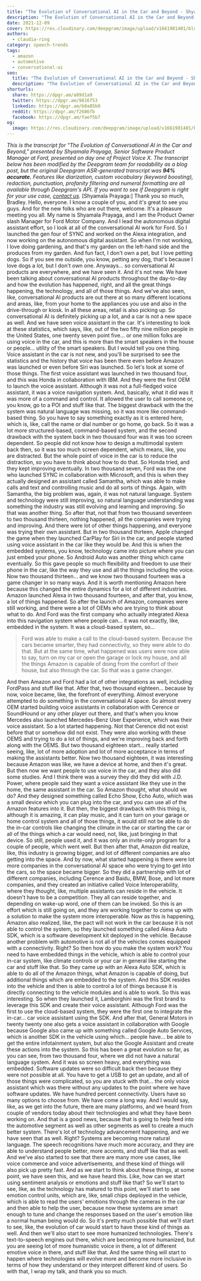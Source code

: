 ```yaml
---
title: "The Evolution of Conversational AI in the Car and Beyond - Shyamala Prayaga, Sr Software Product Manager, Ford - Project Voice X"
description: "The Evolution of Conversational AI in the Car and Beyond, presented by Shayamala Prayaga of Ford, presented on day one of Project Voice X. "
date: 2021-12-09
cover: https://res.cloudinary.com/deepgram/image/upload/v1661981401/blog/the-evolution-of-conversational-ai-in-the-car-and-beyond-shyamala-prayaga-sr-software-product-manager-ford-project-voice-x/proj-voice-x-session-shyamala-prayaga-blog-thumb-5.png
authors:
  - claudia-ring
category: speech-trends
tags:
  - amazon
  - automotive
  - conversational-ai
seo:
  title: "The Evolution of Conversational AI in the Car and Beyond - Shyamala Prayaga, Sr Software Product Manager, Ford - Project Voice X"
  description: "The Evolution of Conversational AI in the Car and Beyond, presented by Shayamala Prayaga of Ford, presented on day one of Project Voice X. "
shorturls:
  share: https://dpgr.am/a89d1a9
  twitter: https://dpgr.am/9816f53
  linkedin: https://dpgr.am/b0a85b0
  reddit: https://dpgr.am/f2686fb
  facebook: https://dpgr.am/faef5b7
og:
  image: https://res.cloudinary.com/deepgram/image/upload/v1661981401/blog/the-evolution-of-conversational-ai-in-the-car-and-beyond-shyamala-prayaga-sr-software-product-manager-ford-project-voice-x/proj-voice-x-session-shyamala-prayaga-blog-thumb-5.png
---
```


_This is the transcript for "The Evolution of Conversational AI in the Car and Beyond," presented by Shyamala Prayaga, Senior Software Product Manager at Ford, presented on day one of Project Voice X._ _The transcript below has been modified by the Deepgram team for readability as a blog post, but the original Deepgram ASR-generated transcript was **94% accurate.**  Features like diarization, custom vocabulary (keyword boosting), redaction, punctuation, profanity filtering and numeral formatting are all available through Deepgram's API.  If you want to see if Deepgram is right for your use case, [contact us](https://deepgram.com/contact-us/)._ [Shyamala Prayaga:] Thank you so much, Bradley. Hello, everyone. I know a couple of you, and it's great to see you guys. And for the new folks who are out there, welcome. It's a pleasure meeting you all. My name is Shyamala Prayaga, and I am the Product Owner slash Manager for Ford Motor Company. And I lead the autonomous digital assistant effort, so I look at all of the conversational AI work for Ford. So I launched the gen four of SYNC and worked on the Alexa integration, and now working on the autonomous digital assistant. So when I'm not working, I love doing gardening, and that's my garden on the left-hand side and the produces from my garden. And fun fact, I don't own a pet, but I love petting dogs. So if you see me outside, you know, petting any dog, that's because I love dogs a lot, but I don't own one. Anyways... so conversational AI products are everywhere, and we have seen it. And it's not new. We have been talking about conversational AI products throughout the day-to-day and how the evolution has happened, right, and all the great things happening, the technology, and all of those things. And we've also seen, like, conversational AI products are out there at so many different locations and areas, like, from your home to the appliances you use and also in the drive-through or kiosk. In all these areas, retail is also picking up. So conversational AI is definitely picking up a lot, and a car is not a new space as well. And we have seen voice assistant in the car. It's interesting to look at these statistics, which says, like, out of the two fifty nine million people in the United States, one twenty seven point five... or one million folks are using voice in the car, and this is more than the smart speakers in the house or people... utility of the smart speakers. But I would tell you one thing. Voice assistant in the car is not new, and you'll be surprised to see the statistics and the history that voice has been there even before Amazon was launched or even before Siri was launched. So let's look at some of those things. The first voice assistant was launched in two thousand four, and this was Honda in collaboration with IBM. And they were the first OEM to launch the voice assistant. Although it was not a full-fledged voice assistant, it was a voice navigation system. And, basically, what it did was it was more of a command and control. It allowed the user to call someone or, you know, go to a POI and stuff like that. The biggest drawback with the the system was natural language was missing, so it was more like command-based thing. So you have to say something exactly as it is entered here, which is, like, call the name or dial number or go home, go back. So it was a lot more structured-based, command-based system, and the second drawback with the system back in two thousand four was it was too screen dependent. So people did not know how to design a multimodal system back then, so it was too much screen dependent, which means, like, you are distracted. But the whole point of voice in the car is to reduce the distraction, so you have to think about how to do that. So Honda tried, and they kept improving eventually. In two thousand seven, Ford was the one who launched SYNC in collaboration with Microsoft, and this is when they actually designed an assistant called Samantha, which was able to make calls and text and controlling music and do all sorts of things. Again, with Samantha, the big problem was, again, it was not natural language. System and technology were still improving, so natural language understanding was something the industry was still evolving and learning and improving. So that was another thing. So after that, not that from two thousand seventeen to two thousand thirteen, nothing happened, all the companies were trying and improving. And there were lot of other things happening, and everyone was trying their own assistant. But in two thousand thirteen, Apple changed the game when they launched CarPlay for Siri in the car, and people started using voice assistant in the car like they would be. And this is when the embedded systems, you know, technology came into picture where you can just embed your phone. So Android Auto was another thing which came eventually. So this gave people so much flexibility and freedom to use their phone in the car, like the way they use and all the things including the voice. Now two thousand thirteen... and we know two thousand fourteen was a game changer in so many ways. And it is worth mentioning Amazon here because this changed the entire dynamics for a lot of different industries. Amazon launched Alexa in two thousand fourteen, and after that, you know, a lot of things happened. So after the launch of Amazon, companies were still working, and there were a lot of OEMs who are trying to think about what to do. And Ford was the first company who actually integrated Alexa into this navigation system where people can... it was not exactly, like, embedded in the system. It was a cloud-based system, so...

> Ford was able to make a call to the cloud-based system. Because the cars became smarter, they had connectivity, so they were able to do that. But at the same time, what happened was users were now able to say, turn on my car or open the garage or lock my house, and all the things Amazon is capable of doing from the comfort of their house, but also through the car. So that was a game changer.

And then Amazon and Ford had a lot of other integrations as well, including FordPass and stuff like that. After that, two thousand eighteen... because by now, voice became, like, the forefront of everything. Almost everyone attempted to do something in the conversational AI space. So almost every OEM started building voice assistants in collaboration with Cerence or SoundHound or any other player out there, and that's when you know Mercedes also launched Mercedes-Benz User Experience, which was their voice assistant. So a lot started happening. Not that Cerence did not exist before that or somehow did not exist. They were also working with these OEMS and trying to do a lot of things, and we're improving back and forth along with the OEMS. But two thousand eighteen start... really started seeing, like, lot of more adoption and lot of more acceptance in terms of making the assistants better. Now two thousand eighteen, it was interesting because Amazon was like, we have a device at home, and then it's great. But then now we want people to use voice in the car, and they also did some studies. And I think there was a survey they did they did with J.D. Power, where people said they want a voice assistant like they use in the home, the same assistant in the car. So Amazon thought, what should we do? And they designed something called Echo Show, Echo Auto, which was a small device which you can plug into the car, and you can use all of the Amazon features into it. But then, the biggest drawback with this thing is, although it is amazing, it can play music, and it can turn on your garage or home control system and all of those things, it would still not be able to do the in-car controls like changing the climate in the car or starting the car or all of the things which a car would need, not, like, just bringing in that device. So still, people used it, and it was only an invite-only program for a couple of people, which went well. But then after that, Amazon did realize, like, this industry is growing bigger, and lot of different companies are also getting into the space. And by now, what started happening is there were lot more companies in the conversational AI space who were trying to get into the cars, so the space became bigger. So they did a partnership with lot of different companies, including Cerence and Baidu, BMW, Bose, and lot more companies, and they created an initiative called Voice Interoperability, where they thought, like, multiple assistants can reside in the vehicle. It doesn't have to be a competition. They all can reside together, and depending on wake-up word, one of them can be invoked. So this is an effort which is still going on, and they are working together to come up with a solution to make the system more interoperable. Now as this is happening, Amazon also realized, like, the pact will not work in the car because it is not able to control the system, so they launched something called Alexa Auto SDK, which is a software development kit deployed in the vehicle. Because another problem with automotive is not all of the vehicles comes equipped with a connectivity. Right? So then how do you make the system work? You need to have embedded things in the vehicle, which is able to control your in-car system, like climate controls or your car in general like starting the car and stuff like that. So they came up with an Alexa Auto SDK, which is able to do all of the Amazon things, what Amazon is capable of doing, but additional things which are embedded to the system. And this SDK resides into the vehicle and then is able to control a lot of things because it is directly connecting to the vehicle modules and is able to work. So this was interesting. So when they launched it, Lamborghini was the first brand to leverage this SDK and create their voice assistant. Although Ford was the first to use the cloud-based system, they were the first one to integrate the in-car... car voice assistant using the SDK. And after that, General Motors in twenty twenty one also gets a voice assistant in collaboration with Google because Google also came up with something called Google Auto Services, which is another SDK in the vehicle using which... people have... be able to get the entire infotainment system, but also the Google Assistant and create these actions into the system. So this has been a great evolution so far, as you can see, from two thousand four, where we did not have a natural language system. And it was so screen heavy, and everything was embedded. Software updates were so difficult back then because they were not possible at all. You have to get a USB to get an update, and all of those things were complicated, so you are stuck with that... the only voice assistant which was there without any updates to the point where we have software updates. We have hundred percent connectivity. Users have so many options to choose from. We have come a long way. And I would say, like, as we get into the future, there are many platforms, and we heard from couple of vendors today about their technologies and what they have been working on. And that is a good news, because that is going to help feed into the automotive segment as well as other segments as well to create a much better system. There's lot of technology advancement happening, and we have seen that as well. Right? Systems are becoming more natural language. The speech recognitions have much more accuracy, and they are able to understand people better, more accents, and stuff like that as well. And we've also started to see that there are many more use cases, like voice commerce and voice advertisements, and these kind of things will also pick up pretty fast. And as we start to think about these things, at some point, we have seen this, and we have heard this. Like, how can we start using sentiment analysis or emotions and stuff like that? So we'll start to see, like, as the technology has matured to this point, we'll start to see emotion control units, which are, like, small chips deployed in the vehicle, which is able to read the users' emotions through the cameras in the car and then able to help the user, because now these systems are smart enough to tune and change the responses based on the user's emotion like a normal human being would do. So it's pretty much possible that we'll start to see, like, the evolution of car would start to have these kind of things as well. And then we'll also start to see more humanized technologies. There's text-to-speech engines out there, which are becoming more humanized, but you are seeing lot of more humanistic voice in there, a lot of different emotive voice in there, and stuff like that. And the same thing will start to happen where technologies will evolve more and become more inclusive in terms of how they understand or they interpret different kind of users. So with that, I wrap my talk, and thank you so much.
